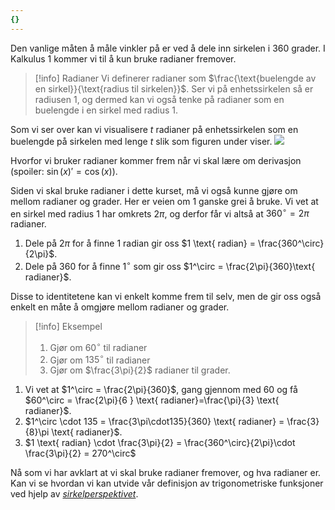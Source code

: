```yaml
---
{}
---
```

Den vanlige måten å måle vinkler på er ved å dele inn sirkelen i 360 grader. I Kalkulus 1 kommer vi til å kun bruke radianer fremover. 

> [!info] Radianer
>  Vi definerer radianer som $\frac{\text{buelengde av en sirkel}}{\text{radius til sirkelen}}$. Ser vi på enhetssirkelen så er radiusen $1$, og dermed kan vi også tenke på radianer som en buelengde i en sirkel med radius 1.

Som vi ser over kan vi visualisere $t$ radianer på enhetssirkelen som en buelengde på sirkelen med lenge $t$ slik som figuren under viser. 
![](Files/shapes%20at%2024-08-07%2013.39.57.svg)

Hvorfor vi bruker radianer kommer frem når vi skal lære om derivasjon (spoiler: $\sin(x)' = \cos(x)$).

Siden vi skal bruke radianer i dette kurset, må vi også kunne gjøre om mellom radianer og grader. Her er veien om $1$ ganske grei å bruke. Vi vet at en sirkel med radius $1$ har omkrets $2\pi$, og derfor får vi altså at $360^\circ = 2\pi$ radianer. 

1. Dele på $2\pi$ for å finne $1$ radian gir oss $1 \text{ radian} = \frac{360^\circ}{2\pi}$.
2. Dele på $360$ for å finne $1^\circ$ som gir oss $1^\circ = \frac{2\pi}{360}\text{ radianer}$.

Disse to identitetene kan vi enkelt komme frem til selv, men de gir oss også enkelt en måte å omgjøre mellom radianer og grader. 

> [!info] Eksempel 
> 1. Gjør om $60^\circ$ til radianer
> 2. Gjør om $135^\circ$ til radianer
> 3. Gjør om $\frac{3\pi}{2}$ radianer til grader.

1. Vi vet at $1^\circ = \frac{2\pi}{360}$, gang gjennom med $60$ og få $60^\circ = \frac{2\pi}{6 } \text{ radianer}=\frac{\pi}{3} \text{ radianer}$.
2. $1^\circ \cdot 135 = \frac{3\pi\cdot135}{360} \text{ radianer} = \frac{3}{8}\pi \text{ radianer}$.
3. $1 \text{ radian} \cdot \frac{3\pi}{2} = \frac{360^\circ}{2\pi}\cdot \frac{3\pi}{2} = 270^\circ$

Nå som vi har avklart at vi skal bruke radianer fremover, og hva radianer er. Kan vi se hvordan vi kan utvide vår definisjon av trigonometriske funksjoner ved hjelp av [*sirkelperspektivet*](Kapittel%200%20-%20innledende%20kapittel/P.7.2%20Trigonometriske%20funksjoner%20definert%20med%20sirkler.md).